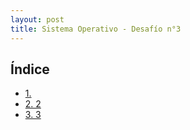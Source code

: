 ```yaml
---
layout: post
title: Sistema Operativo - Desafío n°3
---
```


<a name="top"></a>
## Índice

- [1. ](#item1)
- [2. 2](#item2)
- [3. 3](#item3)

